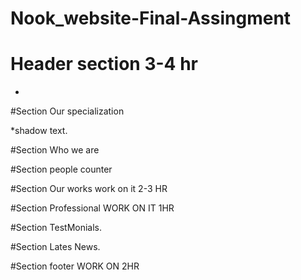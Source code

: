 # Nook_website-Final-Assingment

# Header section 3-4 hr
*


#Section Our specialization 
 
*shadow text.



#Section Who we are


#Section people counter


#Section Our works   work on it 2-3 HR
 
#Section Professional WORK ON IT 1HR


#Section TestMonials.


#Section Lates News.



#Section footer WORK ON 2HR




